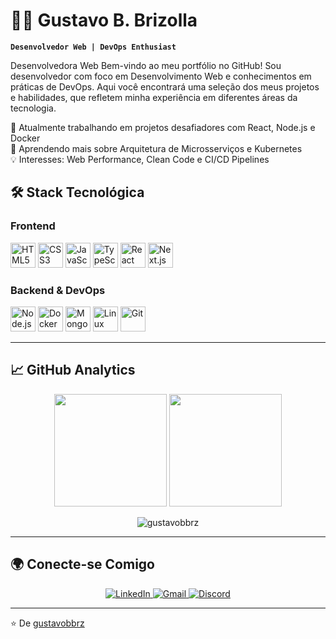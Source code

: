 # 👨‍💻 Gustavo B. Brizolla  

**`Desenvolvedor Web | DevOps Enthusiast`**  

Desenvolvedora Web Bem-vindo ao meu portfólio no GitHub! Sou desenvolvedor com foco em Desenvolvimento Web e conhecimentos em práticas de DevOps. Aqui você encontrará uma seleção dos meus projetos e habilidades, que refletem minha experiência em diferentes áreas da tecnologia.  

🔭 Atualmente trabalhando em projetos desafiadores com React, Node.js e Docker  
🌱 Aprendendo mais sobre Arquitetura de Microsserviços e Kubernetes  
💡 Interesses: Web Performance, Clean Code e CI/CD Pipelines  


## 🛠 Stack Tecnológica

### Frontend
<p align="left">
  <img alt="HTML5" width="40px" src="https://cdn.jsdelivr.net/gh/devicons/devicon/icons/html5/html5-original.svg" title="HTML5"/>
  <img alt="CSS3" width="40px" src="https://cdn.jsdelivr.net/gh/devicons/devicon/icons/css3/css3-original.svg" title="CSS3"/>
  <img alt="JavaScript" width="40px" src="https://cdn.jsdelivr.net/gh/devicons/devicon/icons/javascript/javascript-original.svg" title="JavaScript"/>
  <img alt="TypeScript" width="40px" src="https://cdn.jsdelivr.net/gh/devicons/devicon/icons/typescript/typescript-original.svg" title="TypeScript"/>
  <img alt="React" width="40px" src="https://cdn.jsdelivr.net/gh/devicons/devicon/icons/react/react-original.svg" title="React"/>
  <img alt="Next.js" width="40px" src="https://cdn.jsdelivr.net/gh/devicons/devicon/icons/nextjs/nextjs-original.svg" title="Next.js"/>
</p>

### Backend & DevOps
<p align="left">
  <img alt="Node.js" width="40px" src="https://cdn.jsdelivr.net/gh/devicons/devicon/icons/nodejs/nodejs-original.svg" title="Node.js"/>
  <img alt="Docker" width="40px" src="https://cdn.jsdelivr.net/gh/devicons/devicon/icons/docker/docker-original.svg" title="Docker"/>
  <img alt="MongoDB" width="40px" src="https://cdn.jsdelivr.net/gh/devicons/devicon/icons/mongodb/mongodb-original.svg" title="MongoDB"/>
  <img alt="Linux" width="40px" src="https://cdn.jsdelivr.net/gh/devicons/devicon/icons/linux/linux-original.svg" title="Linux"/>
  <img alt="Git" width="40px" src="https://cdn.jsdelivr.net/gh/devicons/devicon/icons/git/git-original.svg" title="Git"/>
</p>

---

## 📈 GitHub Analytics

<p align="center">
  <img height="180em" src="https://github-readme-stats.vercel.app/api?username=gustavobbrz&show_icons=true&theme=radical&include_all_commits=true&count_private=true&hide_border=true"/>
  <img height="180em" src="https://github-readme-stats.vercel.app/api/top-langs/?username=gustavobbrz&layout=compact&theme=radical&hide_border=true&langs_count=8"/>
</p>

<p align="center">
  <img src="https://github-readme-streak-stats.herokuapp.com/?user=gustavobbrz&theme=radical&hide_border=true" alt="gustavobbrz" />
</p>

---

## 🌍 Conecte-se Comigo

<p align="center">
  <a href="https://www.linkedin.com/in/gustavobbrz" target="_blank">
    <img src="https://img.shields.io/badge/LinkedIn-0077B5?style=for-the-badge&logo=linkedin&logoColor=white" alt="LinkedIn"/>
  </a>
  <a href="helpsamp1@gmail.com">
    <img src="https://img.shields.io/badge/Gmail-D14836?style=for-the-badge&logo=gmail&logoColor=white" alt="Gmail"/>
  </a>
  <a href="https://discord.com/users/backsidekickflip" target="_blank">
    <img src="https://img.shields.io/badge/Discord-7289DA?style=for-the-badge&logo=discord&logoColor=white" alt="Discord"/>
  </a>
</p>

---

⭐️ De [gustavobbrz](https://github.com/gustavobbrz)  

